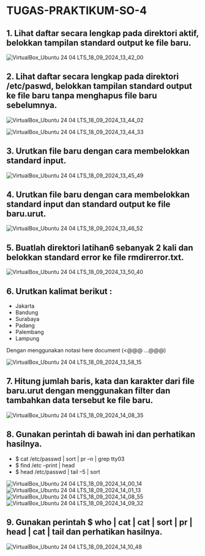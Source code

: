# TUGAS-PRAKTIKUM-SO-4
## 1. Lihat daftar secara lengkap pada direktori aktif, belokkan tampilan standard output ke file baru.
![VirtualBox_Ubuntu 24 04 LTS_18_09_2024_13_42_00](https://github.com/user-attachments/assets/d9cb425b-e36c-4100-9ed4-c4163e04b6b9)

## 2. Lihat daftar secara lengkap pada direktori /etc/paswd, belokkan tampilan standard output ke file baru tanpa menghapus file baru sebelumnya.
![VirtualBox_Ubuntu 24 04 LTS_18_09_2024_13_44_02](https://github.com/user-attachments/assets/c2a546c2-3519-4f60-adb2-03cf2a126e0d)

![VirtualBox_Ubuntu 24 04 LTS_18_09_2024_13_44_33](https://github.com/user-attachments/assets/4891ed1f-f5d3-4305-8326-c2b71faacd1f)

## 3. Urutkan file baru dengan cara membelokkan standard input.
![VirtualBox_Ubuntu 24 04 LTS_18_09_2024_13_45_49](https://github.com/user-attachments/assets/56a9a5d8-edd1-4d56-b61f-9d9db5b682f3)

## 4. Urutkan file baru dengan cara membelokkan standard input dan standard output ke file baru.urut. 
![VirtualBox_Ubuntu 24 04 LTS_18_09_2024_13_46_52](https://github.com/user-attachments/assets/1293aa13-6032-4ddd-b2a2-e59a49c06aed)


## 5. Buatlah direktori latihan6 sebanyak 2 kali dan belokkan standard error ke file rmdirerror.txt. 
![VirtualBox_Ubuntu 24 04 LTS_18_09_2024_13_50_40](https://github.com/user-attachments/assets/7fcfead1-9f0e-4696-ab5a-02b1e819737e)


## 6. Urutkan kalimat berikut : 
- Jakarta
- Bandung
- Surabaya
- Padang
- Palembang
- Lampung 

Dengan menggunakan notasi here document (<@@@ …@@@) 

![VirtualBox_Ubuntu 24 04 LTS_18_09_2024_13_58_15](https://github.com/user-attachments/assets/9f3d6797-f085-46e2-9f63-00eb597853c9)

## 7. Hitung jumlah baris, kata dan karakter dari file baru.urut dengan menggunakan filter dan tambahkan data tersebut ke file baru. 
![VirtualBox_Ubuntu 24 04 LTS_18_09_2024_14_08_35](https://github.com/user-attachments/assets/c3134b5e-fd27-4bc8-80c4-4b327792f9d6)


## 8. Gunakan perintah di bawah ini dan perhatikan hasilnya.
- $ cat /etc/passwd | sort | pr –n | grep tty03
- $ find /etc –print | head
- $ head /etc/passwd | tail –5 | sort

![VirtualBox_Ubuntu 24 04 LTS_18_09_2024_14_00_14](https://github.com/user-attachments/assets/97dd18f0-b4f0-4a5f-a79f-28f7f997698c)
![VirtualBox_Ubuntu 24 04 LTS_18_09_2024_14_01_13](https://github.com/user-attachments/assets/cd8b8fa5-cfa8-4422-8335-27a215c62b4f)
![VirtualBox_Ubuntu 24 04 LTS_18_09_2024_14_08_55](https://github.com/user-attachments/assets/eacb7fa8-56fb-4d5c-ba12-5517fcb905c7)
![VirtualBox_Ubuntu 24 04 LTS_18_09_2024_14_09_32](https://github.com/user-attachments/assets/249dcc82-f089-47fe-afba-862eb3db14e7)

## 9. Gunakan perintah $ who | cat | cat | sort | pr | head | cat | tail dan perhatikan hasilnya.
![VirtualBox_Ubuntu 24 04 LTS_18_09_2024_14_10_48](https://github.com/user-attachments/assets/08697d82-9c88-4896-9ec3-33ca953df35d)
